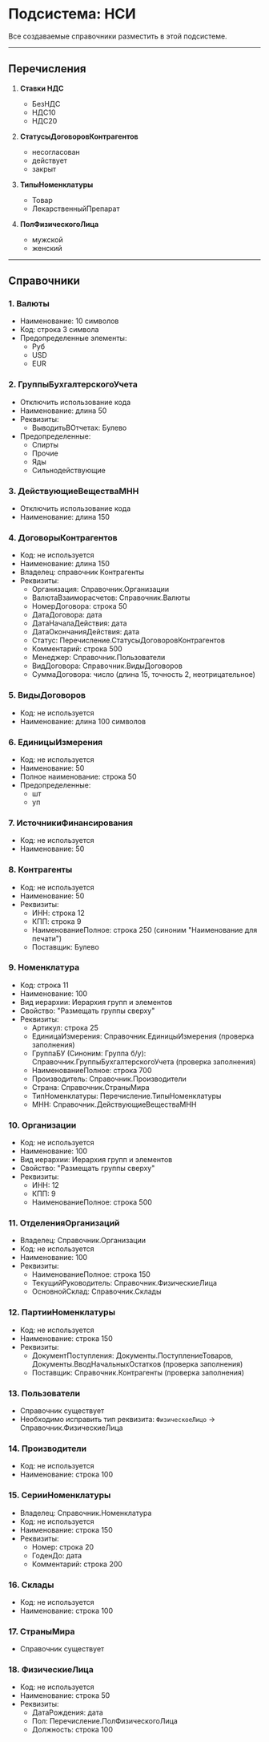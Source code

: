
# Подсистема: НСИ

Все создаваемые справочники разместить в этой подсистеме.

---

## Перечисления

1. **Ставки НДС**
   - БезНДС
   - НДС10
   - НДС20

3. **СтатусыДоговоровКонтрагентов**
   - несогласован
   - действует
   - закрыт

4. **ТипыНоменклатуры**
   - Товар
   - ЛекарственныйПрепарат

5. **ПолФизическогоЛица**
   - мужской
   - женский

---

## Справочники

### 1. Валюты
- Наименование: 10 символов
- Код: строка 3 символа
- Предопределенные элементы:
  - Руб
  - USD
  - EUR

### 2. ГруппыБухгалтерскогоУчета
- Отключить использование кода
- Наименование: длина 50
- Реквизиты:
  - ВыводитьВОтчетах: Булево
- Предопределенные:
  - Спирты
  - Прочие
  - Яды
  - Сильнодействующие

### 3. ДействующиеВеществаМНН
- Отключить использование кода
- Наименование: длина 150

### 4. ДоговорыКонтрагентов
- Код: не используется
- Наименование: длина 150
- Владелец: справочник Контрагенты
- Реквизиты:
  - Организация: Справочник.Организации
  - ВалютаВзаиморасчетов: Справочник.Валюты
  - НомерДоговора: строка 50
  - ДатаДоговора: дата
  - ДатаНачалаДействия: дата
  - ДатаОкончанияДействия: дата
  - Статус: Перечисление.СтатусыДоговоровКонтрагентов
  - Комментарий: строка 500
  - Менеджер: Справочник.Пользователи
  - ВидДоговора: Справочник.ВидыДоговоров
  - СуммаДоговора: число (длина 15, точность 2, неотрицательное)

### 5. ВидыДоговоров
- Код: не используется
- Наименование: длина 100 символов

### 6. ЕдиницыИзмерения
- Код: не используется
- Наименование: 50
- Полное наименование: строка 50
- Предопределенные:
  - шт
  - уп

### 7. ИсточникиФинансирования
- Код: не используется
- Наименование: 50

### 8. Контрагенты
- Код: не используется
- Наименование: 50
- Реквизиты:
  - ИНН: строка 12
  - КПП: строка 9
  - НаименованиеПолное: строка 250 (синоним "Наименование для печати")
  - Поставщик: Булево

### 9. Номенклатура
- Код: строка 11
- Наименование: 100
- Вид иерархии: Иерархия групп и элементов
- Свойство: "Размещать группы сверху"
- Реквизиты:
  - Артикул: строка 25
  - ЕдиницаИзмерения: Справочник.ЕдиницыИзмерения (проверка заполнения)
  - ГруппаБУ (Синоним: Группа б/у): Справочник.ГруппыБухгалтерскогоУчета (проверка заполнения)
  - НаименованиеПолное: строка 700
  - Производитель: Справочник.Производители
  - Страна: Справочник.СтраныМира
  - ТипНоменклатуры: Перечисление.ТипыНоменклатуры
  - МНН: Справочник.ДействующиеВеществаМНН

### 10. Организации
- Код: не используется
- Наименование: 100
- Вид иерархии: Иерархия групп и элементов
- Свойство: "Размещать группы сверху"
- Реквизиты:
  - ИНН: 12
  - КПП: 9
  - НаименованиеПолное: строка 500

### 11. ОтделенияОрганизаций
- Владелец: Справочник.Организации
- Код: не используется
- Наименование: 100
- Реквизиты:
  - НаименованиеПолное: строка 150
  - ТекущийРуководитель: Справочник.ФизическиеЛица
  - ОсновнойСклад: Справочник.Склады

### 12. ПартииНоменклатуры
- Код: не используется
- Наименование: строка 150
- Реквизиты:
  - ДокументПоступления: Документы.ПоступлениеТоваров, Документы.ВводНачальныхОстатков (проверка заполнения)
  - Поставщик: Справочник.Контрагенты (проверка заполнения)

### 13. Пользователи
- Справочник существует
- Необходимо исправить тип реквизита: `ФизическоеЛицо` → Справочник.ФизическиеЛица

### 14. Производители
- Код: не используется
- Наименование: строка 100

### 15. СерииНоменклатуры
- Владелец: Справочник.Номенклатура
- Код: не используется
- Наименование: строка 150
- Реквизиты:
  - Номер: строка 20
  - ГоденДо: дата
  - Комментарий: строка 200

### 16. Склады
- Код: не используется
- Наименование: строка 100

### 17. СтраныМира
- Справочник существует

### 18. ФизическиеЛица
- Код: не используется
- Наименование: строка 50
- Реквизиты:
  - ДатаРождения: дата
  - Пол: Перечисление.ПолФизическогоЛица
  - Должность: строка 100

